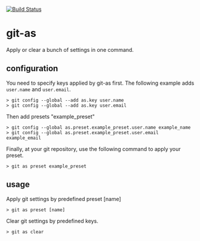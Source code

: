 [![Build Status](https://travis-ci.org/cwahbong/git-as.svg?branch=master)](https://travis-ci.org/cwahbong/git-as)

git-as
======
Apply or clear a bunch of settings in one command.

configuration
-------------

You need to specify keys applied by git-as first.  The following example adds
`user.name` and `user.email`.

```
> git config --global --add as.key user.name
> git config --global --add as.key user.email
```

Then add presets "example\_preset"

```
> git config --global as.preset.example_preset.user.name example_name
> git config --global as.preset.example_preset.user.email example_email
```

Finally, at your git repository, use the following command to apply your preset.

```
> git as preset example_preset
```

usage
-----

Apply git settings by predefined preset [name]
```
> git as preset [name]
```

Clear git settings by predefined keys.
```
> git as clear
```
